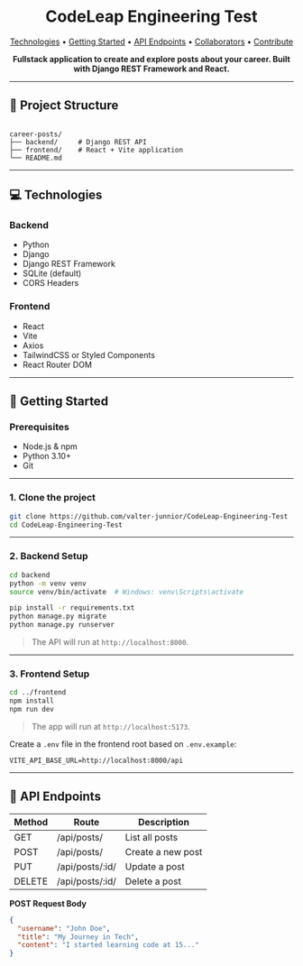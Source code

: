 <h1 align="center" style="font-weight: bold;">CodeLeap Engineering Test</h1>

<p align="center">
 <a href="#tech">Technologies</a> • 
 <a href="#started">Getting Started</a> • 
 <a href="#routes">API Endpoints</a> •
 <a href="#colab">Collaborators</a> •
 <a href="#contribute">Contribute</a>
</p>

<p align="center">
    <b>Fullstack application to create and explore posts about your career. Built with Django REST Framework and React.</b>
</p>

---

## 🧩 Project Structure

```

career-posts/
├── backend/     # Django REST API
├── frontend/    # React + Vite application
└── README.md

````

---

## 💻 Technologies <a id="tech"></a>

### Backend
- Python
- Django
- Django REST Framework
- SQLite (default)
- CORS Headers

### Frontend
- React
- Vite
- Axios
- TailwindCSS or Styled Components
- React Router DOM

---

## 🚀 Getting Started <a id="started"></a>

### Prerequisites

- Node.js & npm
- Python 3.10+
- Git

---

### 1. Clone the project

```bash
git clone https://github.com/valter-junnior/CodeLeap-Engineering-Test
cd CodeLeap-Engineering-Test
````

---

### 2. Backend Setup

```bash
cd backend
python -m venv venv
source venv/bin/activate  # Windows: venv\Scripts\activate

pip install -r requirements.txt
python manage.py migrate
python manage.py runserver
```

> The API will run at `http://localhost:8000`.

---

### 3. Frontend Setup

```bash
cd ../frontend
npm install
npm run dev
```

> The app will run at `http://localhost:5173`.

Create a `.env` file in the frontend root based on `.env.example`:

```env
VITE_API_BASE_URL=http://localhost:8000/api
```

---

## 📍 API Endpoints <a id="routes"></a>

| Method | Route            | Description            |
| ------ | ---------------- | ---------------------- |
| GET    | /api/posts/      | List all posts         |
| POST   | /api/posts/      | Create a new post      |
| PUT    | /api/posts/\:id/ | Update a post          |
| DELETE | /api/posts/\:id/ | Delete a post          |

**POST Request Body**

```json
{
  "username": "John Doe",
  "title": "My Journey in Tech",
  "content": "I started learning code at 15..."
}
```